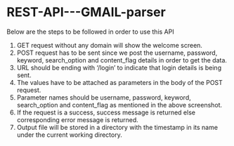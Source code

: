 # REST-API---GMAIL-parser

Below are the steps to be followed in order to use this API
1.	GET request without any domain will show the welcome screen.
2.	POST request has to be sent since we post the username, password, keyword, search_option and content_flag details in order to get the     data.
3.	URL should be ending with ‘/login’ to indicate that login details is being sent.
4.	The values have to be attached as parameters in the body of the POST request.
5.	Parameter names should be username, password, keyword, search_option and content_flag as mentioned in the above screenshot.
6.	If the request is a success, success message is returned else corresponding error message is returned.
7.	Output file will be stored in a directory with the timestamp in its name under the current working directory.

